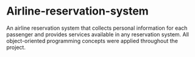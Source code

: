 # Airline-reservation-system
An airline reservation system that collects personal information for each passenger and provides services available in any reservation system. All object-oriented programming concepts were applied throughout the project.
